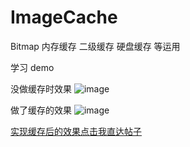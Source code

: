 # ImageCache


Bitmap 内存缓存 二级缓存 硬盘缓存 等运用

学习 demo 

没做缓存时效果
 ![image](https://mmbiz.qpic.cn/mmbiz_png/QkmfBPL2OQgaEn6TYiasBIKYaiakYmkOuoPUIiawsfUJUL9ZYp4EqKzazWf1HBToZn3VseYicia6nfZWuk4laVLU4fg/640?wx_fmt=png&tp=webp&wxfrom=5&wx_lazy=1&wx_co=1)
 
 
 做了缓存的效果
  ![image](https://mmbiz.qpic.cn/mmbiz_png/QkmfBPL2OQgaEn6TYiasBIKYaiakYmkOuo0fHJ7XlPAF7Q0zxEfj9c2kajantp6b41Htq5Jf0iaUH6ibfzDdshr0kQ/640?wx_fmt=png&tp=webp&wxfrom=5&wx_lazy=1&wx_co=1)

[实现缓存后的效果点击我直达帖子](https://mp.weixin.qq.com/s/GMy0xMcxJ_o0Yh0e_eaSIQ)

